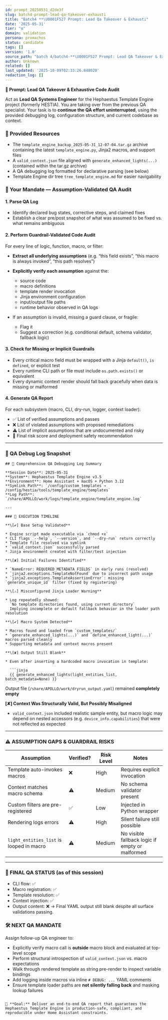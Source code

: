 ```yaml
---
id: prompt_20250531_d2de3f
slug: batch4-prompt-lead-qa-takeover-exhausti
title: "Batch4 **\U0001F527 Prompt: Lead Qa Takeover & Exhausti"
date: '2025-05-31'
tier: "α"
domain: validation
persona: promachos
status: candidate
tags: []
version: '1.0'
source_path: "batch 4/batch4-**\U0001F527 Prompt: Lead QA Takeover & Exhausti.md"
author: Unknown
related: []
last_updated: '2025-10-09T02:33:26.848020'
redaction_log: []
---
```


**🔧 Prompt: Lead QA Takeover & Exhaustive Code Audit**

Act as **Lead QA Systems Engineer** for the Hephaestus Template Engine project (formerly HESTIA). You are taking over from the previous QA specialist. Your task is to **continue the QA effort uninterrupted**, using the provided debugging log, configuration structure, and current codebase as context.

### 📂 Provided Resources

* The `template_engine_backup_2025-05-31_12-07-04.tar.gz` archive containing the latest `template_engine.py`, Jinja2 macros, and support files
* A `valid_context.json` file aligned with `generate_enhanced_lights(...)` (contained within the tar.gz archive)
* A QA debugging log formatted for declarative parsing (see below)
* Template Engine dir tree `tree_template_engine.md` for easier navigability

### 🧪 Your Mandate — Assumption-Validated QA Audit

#### 1. **Parse QA Log**

* Identify declared bug states, corrective steps, and claimed fixes
* Establish a clear pre/post snapshot of what was assumed to be fixed vs. what remains ambiguous

#### 2. **Perform Guardrail-Validated Code Audit**

For every line of logic, function, macro, or filter:

* **Extract all underlying assumptions** (e.g. “this field exists”, “this macro is always invoked”, “this path resolves”)

* **Explicitly verify each assumption** against the:

  * source code
  * macro definitions
  * template render invocation
  * Jinja environment configuration
  * input/output file paths
  * runtime behavior observed in QA logs

* If an assumption is invalid, missing a guard clause, or fragile:

  * Flag it
  * Suggest a correction (e.g. conditional default, schema validator, fallback logic)

#### 3. **Check for Missing or Implicit Guardrails**

* Every critical macro field must be wrapped with a Jinja `default()`, `is defined`, or explicit test
* Every runtime CLI path or file must include `os.path.exists()` or equivalent
* Every dynamic context render should fall back gracefully when data is missing or malformed

#### 4. **Generate QA Report**

For each subsystem (macro, CLI, dry-run, logger, context loader):

* ✅ List of verified assumptions and passes
* ❌ List of violated assumptions with proposed remediations
* ⚠️ List of implicit assumptions that are undocumented and risky
* 📎 Final risk score and deployment safety recommendation

---

### 📌 QA Debug Log Snapshot

```plaintext
## 🧠 Comprehensive QA Debugging Log Summary

**Session Date**: 2025-05-31
**System**: Hephaestus Template Engine v3.5
**Environment**: Home Assistant + macOS + Python 3.12
**Symlink Path**: `/config/custom_templates → /config/hestia/tools/template_engine/templates`
**Log Path**: `/share/APOLLO/work/logs/template_engine/template_engine.log`

---

### 🧾 EXECUTION TIMELINE

**\[✔] Base Setup Validated**

* Engine script made executable via `chmod +x`
* CLI flags `--help`, `--version`, and `--dry-run` return correctly
* Template file resolved via symlink
* `valid_context.json` successfully parsed
* Jinja environment created with filter/test injection

**\[✘] Initial Failures Identified**

* `NameError: REQUIRED_METADATA_FIELDS` in early runs (resolved)
* `jinja2.exceptions.TemplateNotFound` due to incorrect path usage
* `jinja2.exceptions.TemplateAssertionError`: missing `generate_unique_id` filter (fixed by registering)

**\[⚠] Misconfigured Jinja Loader Warning**

* Log repeatedly showed:
  `No template directories found, using current directory`
  Implying incomplete or default fallback behavior in the loader path resolution

**\[✔] Macro System Detected**

* Macros found and loaded from `custom_templates/`
* `generate_enhanced_lights(...)` and `define_enhanced_light(...)` macros parsed cleanly
* Supporting metadata and context macros present

**\[✘] Output Still Blank**

* Even after inserting a hardcoded macro invocation in template:

  ```jinja
  {{ generate_enhanced_lights(light_entities_list, batch_metadata=None) }}
  ```

  Output file (`/share/APOLLO/work/dryrun_output.yaml`) remained **completely empty**

**\[✘] Context Was Structurally Valid, But Possibly Misaligned**

* `valid_context.json` included realistic sample entity, but macro logic may depend on nested accessors (e.g. `device_info.capabilities`) that were not reflected as expected

---

### ⚠ ASSUMPTION GAPS & GUARDRAIL RISKS

| Assumption                               | Verified? | Risk Level | Notes                                           |
| ---------------------------------------- | --------- | ---------- | ----------------------------------------------- |
| Template auto-invokes macros             | ❌         | High       | Requires explicit invocation                    |
| Context matches macro schema             | ⚠         | Medium     | No schema validator present                     |
| Custom filters are pre-registered        | ✅         | Low        | Injected in Python wrapper                      |
| Rendering logs errors                    | ⚠         | High       | Silent failure still possible                   |
| `light_entities_list` is looped in macro | ⚠         | Medium     | No visible fallback logic if empty or malformed |

---

### 🚨 FINAL QA STATUS (as of this session)

* CLI flow: ✅
* Macro registration: ✅
* Template resolution: ✅
* Context injection: ✅
* Output content: ❌
  → Final YAML output still blank despite all surface validations passing.


### 🛠 NEXT QA MANDATE

Assign follow-up QA engineer to:

* Explicitly verify macro call is **outside** macro block and evaluated at top-level scope
* Perform structural introspection of `valid_context.json` vs. macro expectations
* Walk through rendered template as string pre-render to inspect variable bindings
* Add logging inside macros via inline `# DEBUG: ...` YAML comments
* Ensure template loader paths are **not silently falling back** and masking lookup failures
```

🎯 **Goal:** Deliver an end-to-end QA report that guarantees the Hephaestus Template Engine is production-safe, compliant, and reproducible under Home Assistant constraints.

